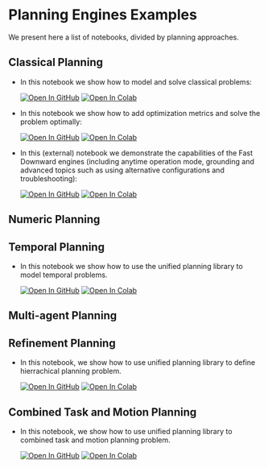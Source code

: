# Planning Engines Examples

We present here a list of notebooks, divided by planning approaches.


Classical Planning
------------------
- In this notebook we show how to model and solve classical problems:
  
  [![Open In GitHub](https://img.shields.io/badge/see-Github-579aca?logo=github)](../01-basic-example.ipynb) [![Open In Colab](https://colab.research.google.com/assets/colab-badge.svg)](https://colab.research.google.com/github/aiplan4eu/unified-planning/blob/master/docs/notebooks/01-basic-example.ipynb)
  
- In this notebook we show how to add optimization metrics and solve the problem optimally:
  
  [![Open In GitHub](https://img.shields.io/badge/see-Github-579aca?logo=github)](../02-optimal-planning.ipynb) [![Open In Colab](https://colab.research.google.com/assets/colab-badge.svg)](https://colab.research.google.com/github/aiplan4eu/unified-planning/blob/master/docs/notebooks/02-optimal-planning.ipynb)
  
- In this (external) notebook we demonstrate the capabilities of the Fast Downward engines (including anytime operation mode, grounding and advanced topics such as using alternative configurations and troubleshooting):

  [![Open In GitHub](https://img.shields.io/badge/see-Github-579aca?logo=github)](https://github.com/aiplan4eu/up-fast-downward/blob/main/notebooks/usage-examples.ipynb) [![Open In Colab](https://colab.research.google.com/assets/colab-badge.svg)](https://colab.research.google.com/github/aiplan4eu/up-fast-downward/blob/main/notebooks/usage-examples.ipynb)


Numeric Planning
----------------


Temporal Planning
-----------------
- In this notebook we show how to use the unified planning library to model temporal problems.

  [![Open In GitHub](https://img.shields.io/badge/see-Github-579aca?logo=github)](../03-temporal-planning.ipynb) [![Open In Colab](https://colab.research.google.com/assets/colab-badge.svg)](https://colab.research.google.com/github/aiplan4eu/unified-planning/blob/master/docs/notebooks/03-temporal-planning.ipynb)


Multi-agent Planning
--------------------


Refinement Planning
-------------------
- In this notebook, we show how to use unified planning library to define hierrachical planning problem.

  [![Open In GitHub](https://img.shields.io/badge/see-Github-579aca?logo=github)](../07-hierrachical-planning.ipynb) [![Open In Colab](https://colab.research.google.com/assets/colab-badge.svg)](https://colab.research.google.com/github/aiplan4eu/unified-planning/blob/master/docs/notebooks/07-hierrachical-planning.ipynb)


Combined Task and Motion Planning
---------------------------------
- In this notebook, we show how to use unified planning library to combined task and motion planning problem.

  [![Open In GitHub](https://img.shields.io/badge/see-Github-579aca?logo=github)](https:///github.com/aiplan4eu/up-spiderplan/blob/master/notebook/Combined%20Task%20and%20Motion%20Planning.ipynb) [![Open In Colab](https://colab.research.google.com/assets/colab-badge.svg)](https://colab.research.google.com/github/aiplan4eu/up-spiderplan/blob/master/notebook/Combined%20Task%20and%20Motion%20Planning.ipynb)
